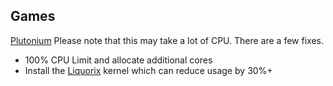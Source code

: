 ## Games
[Plutonium](games/egg-plutonium.json)
Please note that this may take a lot of CPU. There are a few fixes.
- 100% CPU Limit and allocate additional cores
- Install the [Liquorix](https://liquorix.net/#install) kernel which can reduce usage by 30%+ 